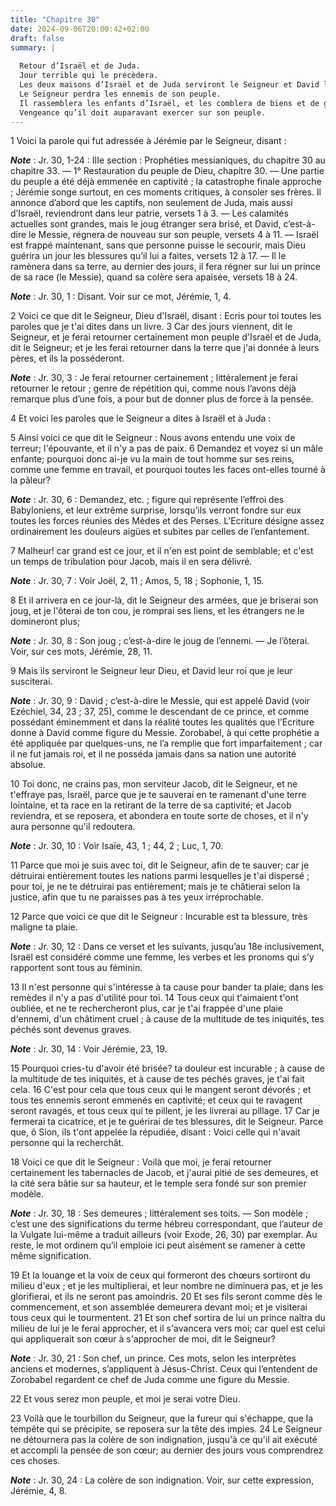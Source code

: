 ```yaml
---
title: "Chapitre 30"
date: 2024-09-06T20:00:42+02:00
draft: false
summary: |
  
  Retour d’Israël et de Juda.
  Jour terrible qui le précèdera.
  Les deux maisons d’Israël et de Juda serviront le Seigneur et David leur roi.
  Le Seigneur perdra les ennemis de son peuple.
  Il rassemblera les enfants d’Israël, et les comblera de biens et de gloire.
  Vengeance qu’il doit auparavant exercer sur son peuple.
---
```



1 Voici la parole qui fut adressée à Jérémie par le Seigneur, disant :

***Note*** :  Jr. 30, 1-24 : IIIe section : Prophéties messianiques, du chapitre 30 au chapitre 33. ― 1° Restauration du peuple de Dieu, chapitre 30. ― Une partie du peuple a été déjà emmenée en captivité ; la catastrophe finale approche ; Jérémie songe surtout, en ces moments critiques, à consoler ses frères. Il annonce d’abord que les captifs, non seulement de Juda, mais aussi d’Israël, reviendront dans leur patrie, versets 1 à 3. ― Les calamités actuelles sont grandes, mais le joug étranger sera brisé, et David, c’est-à-dire le Messie, régnera de nouveau sur son peuple, versets 4 à 11. ― Israël est frappé maintenant, sans que personne puisse le secourir, mais Dieu guérira un jour les blessures qu’il lui a faites, versets 12 à 17. ― Il le ramènera dans sa terre, au dernier des jours, il fera régner sur lui un prince de sa race (le Messie), quand sa colère sera apaisée, versets 18 à 24.

***Note*** :  Jr. 30, 1 : Disant. Voir sur ce mot, Jérémie, 1, 4.

2 Voici ce que dit le Seigneur, Dieu d'Israël, disant : Ecris pour toi toutes les paroles que je t'ai dites dans un livre. 3 Car des jours viennent, dit le Seigneur, et je ferai retourner certainement mon peuple d'Israël et de Juda, dit le Seigneur; et je les ferai retourner dans la terre que j'ai donnée à leurs pères, et ils la posséderont.

***Note*** :  Jr. 30, 3 : Je ferai retourner certainement ; littéralement je ferai retourner le retour ; genre de répétition qui, comme nous l’avons déjà remarque plus d’une fois, a pour but de donner plus de force à la pensée.


4 Et voici les paroles que le Seigneur a dites à Israël et à Juda :


5 Ainsi voici ce que dit le Seigneur : Nous avons entendu une voix de terreur; l'épouvante, et il n'y a pas de paix. 6 Demandez et voyez si un mâle enfante; pourquoi donc ai-je vu la main de tout homme sur ses reins, comme une femme en travail, et pourquoi toutes les faces ont-elles tourné à la pâleur?

***Note*** :  Jr. 30, 6 : Demandez, etc. ; figure qui représente l’effroi des Babyloniens, et leur extrême surprise, lorsqu’ils verront fondre sur eux toutes les forces réunies des Mèdes et des Perses. L’Ecriture désigne assez ordinairement les douleurs aigües et subites par celles de l’enfantement.


7 Malheur! car grand est ce jour, et il n'en est point de semblable; et c'est un temps de tribulation pour Jacob, mais il en sera délivré.

***Note*** :  Jr. 30, 7 : Voir Joël, 2, 11 ; Amos, 5, 18 ; Sophonie, 1, 15.


8 Et il arrivera en ce jour-là, dit le Seigneur des armées, que je briserai son joug, et je l'ôterai de ton cou, je romprai ses liens, et les étrangers ne le domineront plus;

***Note*** :  Jr. 30, 8 : Son joug ; c’est-à-dire le joug de l’ennemi. ― Je l’ôterai. Voir, sur ces mots, Jérémie, 28, 11.

9 Mais ils serviront le Seigneur leur Dieu, et David leur roi que je leur susciterai.

***Note*** :  Jr. 30, 9 : David ; c’est-à-dire le Messie, qui est appelé David (voir Ezéchiel, 34, 23 ; 37, 25), comme le descendant de ce prince, et comme possédant éminemment et dans la réalité toutes les qualités que l’Ecriture donne à David comme figure du Messie. Zorobabel, à qui cette prophétie a été appliquée par quelques-uns, ne l’a remplie que fort imparfaitement ; car il ne fut jamais roi, et il ne posséda jamais dans sa nation une autorité absolue.


10 Toi donc, ne crains pas, mon serviteur Jacob, dit le Seigneur, et ne t'effraye pas, Israël, parce que je te sauverai en te ramenant d'une terre lointaine, et ta race en la retirant de la terre de sa captivité; et Jacob reviendra, et se reposera, et abondera en toute sorte de choses, et il n'y aura personne qu'il redoutera.

***Note*** :  Jr. 30, 10 : Voir Isaïe, 43, 1 ; 44, 2 ; Luc, 1, 70.

11 Parce que moi je suis avec toi, dit le Seigneur, afin de te sauver; car je détruirai entièrement toutes les nations parmi lesquelles je t'ai dispersé ; pour toi, je ne te détruirai pas entièrement; mais je te châtierai selon la justice, afin que tu ne paraisses pas à tes yeux irréprochable.


12 Parce que voici ce que dit le Seigneur : Incurable est ta blessure, très maligne ta plaie.

***Note*** :  Jr. 30, 12 : Dans ce verset et les suivants, jusqu’au 18e inclusivement, Israël est considéré comme une femme, les verbes et les pronoms qui s’y rapportent sont tous au féminin.

13 Il n'est personne qui s'intéresse à ta cause pour bander ta plaie; dans les remèdes il n'y a pas d'utilité pour toi. 14 Tous ceux qui t'aimaient t'ont oubliée, et ne te rechercheront plus, car je t'ai frappée d'une plaie d'ennemi, d'un châtiment cruel ; à cause de la multitude de tes iniquités, tes péchés sont devenus graves.

***Note*** :  Jr. 30, 14 : Voir Jérémie, 23, 19.


15 Pourquoi cries-tu d'avoir été brisée? ta douleur est incurable ; à cause de la multitude de tes iniquités, et à cause de tes péchés graves, je t'ai fait cela. 16 C'est pour cela que tous ceux qui le mangent seront dévorés ; et tous tes ennemis seront emmenés en captivité; et ceux qui te ravagent seront ravagés, et tous ceux qui te pillent, je les livrerai au pillage. 17 Car je fermerai ta cicatrice, et je te guérirai de tes blessures, dit le Seigneur. Parce que, ô Sion, ils t'ont appelée la répudiée, disant : Voici celle qui n'avait personne qui la recherchât.


18 Voici ce que dit le Seigneur : Voilà que moi, je ferai retourner certainement les tabernacles de Jacob, et j'aurai pitié de ses demeures, et la cité sera bâtie sur sa hauteur, et le temple sera fondé sur son premier modèle.

***Note*** :  Jr. 30, 18 : Ses demeures ; littéralement ses toits. ― Son modèle ; c’est une des significations du terme hébreu correspondant, que l’auteur de la Vulgate lui-même a traduit ailleurs (voir Exode, 26, 30) par exemplar. Au reste, le mot ordinem qu’il emploie ici peut aisément se ramener à cette même signification.

19 Et la louange et la voix de ceux qui formeront des chœurs sortiront du milieu d'eux ; et je les multiplierai, et leur nombre ne diminuera pas, et je les glorifierai, et ils ne seront pas amoindris. 20 Et ses fils seront comme dès le commencement, et son assemblée demeurera devant moi; et je visiterai tous ceux qui le tourmentent. 21 Et son chef sortira de lui un prince naîtra du milieu de lui je le ferai approcher, et il s'avancera vers moi; car quel est celui qui appliquerait son cœur à s'approcher de moi, dit le Seigneur?

***Note*** :  Jr. 30, 21 : Son chef, un prince. Ces mots, selon les interprètes anciens et modernes, s’appliquent à Jésus-Christ. Ceux qui l’entendent de Zorobabel regardent ce chef de Juda comme une figure du Messie.

22 Et vous serez mon peuple, et moi je serai votre Dieu.


23 Voilà que le tourbillon du Seigneur, que la fureur qui s'échappe, que la tempête qui se précipite, se reposera sur la tête des impies. 24 Le Seigneur ne détournera pas la colère de son indignation, jusqu'à ce qu'il ait exécuté et accompli la pensée de son cœur; au dernier des jours vous comprendrez ces choses.

***Note*** :  Jr. 30, 24 : La colère de son indignation. Voir, sur cette expression, Jérémie, 4, 8.

